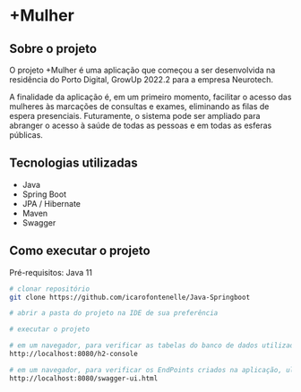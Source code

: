 # +Mulher  


## Sobre o projeto

O projeto +Mulher é uma aplicação que começou a ser desenvolvida na residência do Porto Digital, GrowUp 2022.2 para a empresa Neurotech.

A finalidade da aplicação é, em um primeiro momento, facilitar o acesso das mulheres às marcações de consultas e exames, eliminando as filas de espera presenciais.
Futuramente, o sistema pode ser ampliado para abranger o acesso à saúde de todas as pessoas e em todas as esferas públicas.


## Tecnologias utilizadas
- Java
- Spring Boot
- JPA / Hibernate
- Maven
- Swagger

## Como executar o projeto

Pré-requisitos: Java 11

```bash
# clonar repositório
git clone https://github.com/icarofontenelle/Java-Springboot

# abrir a pasta do projeto na IDE de sua preferência

# executar o projeto

# em um navegador, para verificar as tabelas do banco de dados utilizado (h2), utilize a URL:
http://localhost:8080/h2-console

# em um navegador, para verificar os EndPoints criados na aplicação, ultilize o Swagger através da URL:
http://localhost:8080/swagger-ui.html
```
